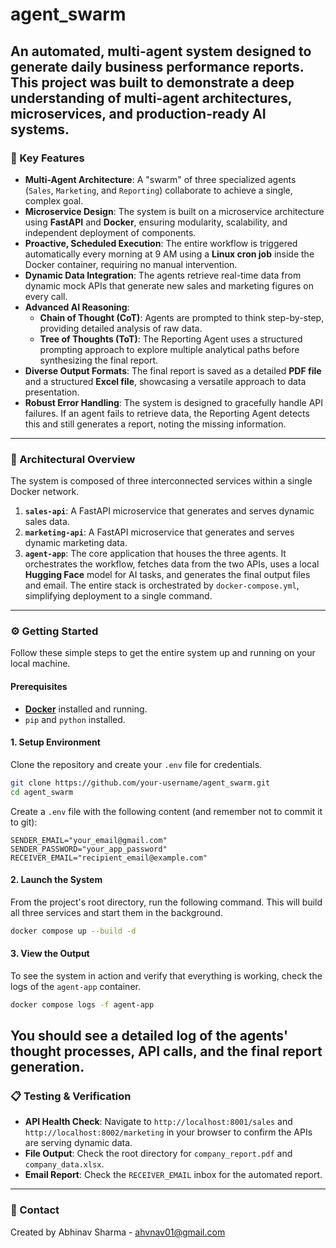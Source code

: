 # agent_swarm
An automated, multi-agent system designed to generate daily business performance reports. This project was built to demonstrate a deep understanding of multi-agent architectures, microservices, and production-ready AI systems.
-----
### 🚀 Key Features
  * **Multi-Agent Architecture**: A "swarm" of three specialized agents (`Sales`, `Marketing`, and `Reporting`) collaborate to achieve a single, complex goal.
  * **Microservice Design**: The system is built on a microservice architecture using **FastAPI** and **Docker**, ensuring modularity, scalability, and independent deployment of components.
  * **Proactive, Scheduled Execution**: The entire workflow is triggered automatically every morning at 9 AM using a **Linux cron job** inside the Docker container, requiring no manual intervention.
  * **Dynamic Data Integration**: The agents retrieve real-time data from dynamic mock APIs that generate new sales and marketing figures on every call.
  * **Advanced AI Reasoning**:
      * **Chain of Thought (CoT)**: Agents are prompted to think step-by-step, providing detailed analysis of raw data.
      * **Tree of Thoughts (ToT)**: The Reporting Agent uses a structured prompting approach to explore multiple analytical paths before synthesizing the final report.
  * **Diverse Output Formats**: The final report is saved as a detailed **PDF file** and a structured **Excel file**, showcasing a versatile approach to data presentation.
  * **Robust Error Handling**: The system is designed to gracefully handle API failures. If an agent fails to retrieve data, the Reporting Agent detects this and still generates a report, noting the missing information.
-----
### 🧠 Architectural Overview
The system is composed of three interconnected services within a single Docker network.
1.  **`sales-api`**: A FastAPI microservice that generates and serves dynamic sales data.
2.  **`marketing-api`**: A FastAPI microservice that generates and serves dynamic marketing data.
3.  **`agent-app`**: The core application that houses the three agents. It orchestrates the workflow, fetches data from the two APIs, uses a local **Hugging Face** model for AI tasks, and generates the final output files and email.
The entire stack is orchestrated by `docker-compose.yml`, simplifying deployment to a single command.
-----
### ⚙️ Getting Started
Follow these simple steps to get the entire system up and running on your local machine.
#### Prerequisites

  * [**Docker**](https://docs.docker.com/get-docker/) installed and running.
  * `pip` and `python` installed.
#### 1\. Setup Environment
Clone the repository and create your `.env` file for credentials.
```bash
git clone https://github.com/your-username/agent_swarm.git
cd agent_swarm
```
Create a `.env` file with the following content (and remember not to commit it to git):
```env
SENDER_EMAIL="your_email@gmail.com"
SENDER_PASSWORD="your_app_password"
RECEIVER_EMAIL="recipient_email@example.com"
```
#### 2\. Launch the System
From the project's root directory, run the following command. This will build all three services and start them in the background.
```bash
docker compose up --build -d
```
#### 3\. View the Output
To see the system in action and verify that everything is working, check the logs of the `agent-app` container.
```bash
docker compose logs -f agent-app
```
You should see a detailed log of the agents' thought processes, API calls, and the final report generation.
-----
### 📋 Testing & Verification
  * **API Health Check**: Navigate to `http://localhost:8001/sales` and `http://localhost:8002/marketing` in your browser to confirm the APIs are serving dynamic data.
  * **File Output**: Check the root directory for `company_report.pdf` and `company_data.xlsx`.
  * **Email Report**: Check the `RECEIVER_EMAIL` inbox for the automated report.
-----
### 🤝 Contact
Created by Abhinav Sharma - ahvnav01@gmail.com